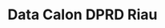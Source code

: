 ---
title: Data Calon DPRD Riau
organization: KPU REPUBLIK INDONESIA
notes: Data Calon DPRD Riau
resources:
  - name: CSV Data Calon DPRD Riau
    url: 'https://github.com/pemiluAPI/pemilu-data/raw/master/calon/2014/dprd_riau/calon-dprd_riau.csv'
    format: csv
category:
  - Calon
maintainer: ''
maintainer_email: ''
---